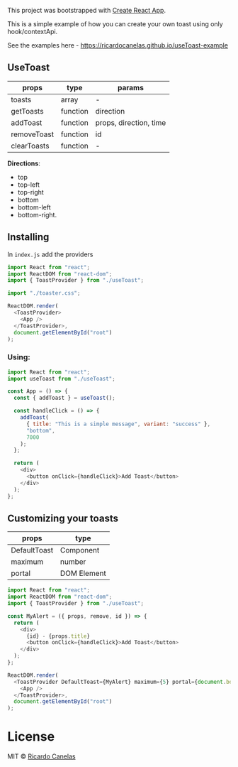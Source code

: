 This project was bootstrapped with [Create React App](https://github.com/facebook/create-react-app).

This is a simple example of how you can create your own toast using only hook/contextApi.

See the examples here - https://ricardocanelas.github.io/useToast-example

## UseToast

| props       | type     | params                 |
| ----------- | -------- | ---------------------- |
| toasts      | array    | -                      |
| getToasts   | function | direction              |
| addToast    | function | props, direction, time |
| removeToast | function | id                     |
| clearToasts | function | -                      |

**Directions**:

- top
- top-left
- top-right
- bottom
- bottom-left
- bottom-right.

## Installing

In `index.js` add the providers

```js
import React from "react";
import ReactDOM from "react-dom";
import { ToastProvider } from "./useToast";

import "./toaster.css";

ReactDOM.render(
  <ToastProvider>
    <App />
  </ToastProvider>,
  document.getElementById("root")
);
```

### Using:

```js
import React from "react";
import useToast from "./useToast";

const App = () => {
  const { addToast } = useToast();

  const handleClick = () => {
    addToast(
      { title: "This is a simple message", variant: "success" },
      "bottom",
      7000
    );
  };

  return (
    <div>
      <button onClick={handleClick}>Add Toast</button>
    </div>
  );
};
```

## Customizing your toasts

| props        | type        |
| ------------ | ----------- |
| DefaultToast | Component   |
| maximum      | number      |
| portal       | DOM Element |

```js
import React from "react";
import ReactDOM from "react-dom";
import { ToastProvider } from "./useToast";

const MyAlert = ({ props, remove, id }) => {
  return (
    <div>
      {id} - {props.title}
      <button onClick={handleClick}>Add Toast</button>
    </div>
  );
};

ReactDOM.render(
  <ToastProvider DefaultToast={MyAlert} maximum={5} portal={document.body}>
    <App />
  </ToastProvider>,
  document.getElementById("root")
);
```

# License

MIT © [Ricardo Canelas](https://github.com/ricardocanelas)
